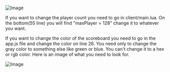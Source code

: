 ![Image](https://github.com/user-attachments/assets/9b01aac2-8ce4-4078-9d93-221decef7fb1)

If you want to change the player count you need to go in client/main.lua. On the bottom(55 line) you will find "maxPlayer = 128" change it to whatever you want.

If you want to change the color of the scoreboard you need to go in the app.js file and change the color on line 26. You need only to change the gray color to something else like green or blue. You can't change it to a hex or rgb color. Here is an image of what you need to look for.

![Image](https://github.com/user-attachments/assets/bd356d42-ec2e-4969-a3e8-5f1a03d8cc5f)
